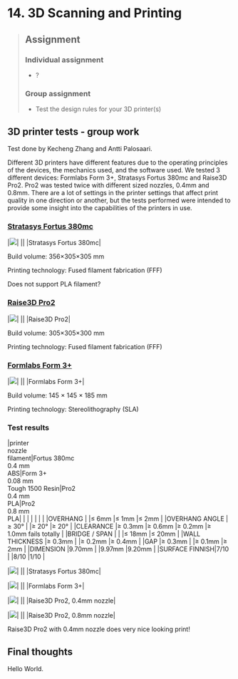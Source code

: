 # 14. 3D Scanning and Printing

> ## Assignment
>
> ### Individual assignment
>
> - ?
>
> ### Group assignment
>
> - Test the design rules for your 3D printer(s)

## 3D printer tests - group work

Test done by Kecheng Zhang and Antti Palosaari.

Different 3D printers have different features due to the operating principles of the devices, the mechanics used, and the software used. We tested 3 different devices: Formlabs Form 3+, Stratasys Fortus 380mc and Raise3D Pro2. Pro2 was tested twice with different sized nozzles, 0.4mm and 0.8mm. There are a lot of settings in the printer settings that affect print quality in one direction or another, but the tests performed were intended to provide some insight into the capabilities of the printers in use. 

### [Stratasys Fortus 380mc](https://support.stratasys.com/en/printers/fdm-legacy/fortus-380) 

|![](../images/week14/Stratasys_Fortus_380mc.resized.jpg)|
||
|Stratasys Fortus 380mc|

Build volume: 356×305×305 mm 

Printing technology: Fused filament fabrication (FFF) 

Does not support PLA filament?

### [Raise3D Pro2](https://www.raise3d.com/products/pro2-3d-printer/)

|![](../images/week14/Raise3D_Pro2.resized.jpg)|
||
|Raise3D Pro2|

Build volume: 305×305×300 mm 

Printing technology: Fused filament fabrication (FFF) 

### [Formlabs Form 3+](https://formlabs.com/3d-printers/form-3/)

|![](../images/week14/Formlabs_Form_3.resized.jpg)|
||
|Formlabs Form 3+|

Build volume: 145 × 145 × 185 mm 

Printing technology: Stereolithography (SLA) 

### Test results

|printer<br />nozzle<br />filament|Fortus 380mc<br />0.4 mm<br />ABS|Form 3+<br />0.08 mm<br />Tough 1500 Resin|Pro2<br />0.4 mm<br />PLA|Pro2<br />0.8 mm<br />PLA|
|               |                        |                    |                |                      |
|OVERHANG       |                        |≤ 6mm               |≤ 1mm           |≤ 2mm                 |
|OVERHANG ANGLE |≥ 30°                   |                    |≥ 20°           |≥ 20°                 |
|CLEARANCE      |≥ 0.3mm                 |≥ 0.6mm             |≥ 0.2mm         |≥ 1.0mm fails totally |
|BRIDGE / SPAN  |                        |                    |≤ 18mm          |≤ 20mm                |
|WALL THICKNESS |≥ 0.3mm                 |                    |≥ 0.2mm         |≥ 0.4mm               |
|GAP            |≥ 0.3mm                 |                    |≥ 0.1mm         |≥ 2mm                 |
|DIMENSION      |9.70mm                  |                    |9.97mm          |9.20mm                |
|SURFACE FINNISH|7/10                    |                    |8/10            |1/10                  |

|![](../images/week14/Fortus_380mc.resized.jpg)|
||
|Stratasys Fortus 380mc|

|![](../images/week14/Form_3.resized.jpg)|
||
|Formlabs Form 3+|

|![](../images/week14/Pro2_0.4.resized.jpg)|
||
|Raise3D Pro2, 0.4mm nozzle|

|![](../images/week14/Pro2_0.8.resized.jpg)|
||
|Raise3D Pro2, 0.8mm nozzle|


Raise3D Pro2 with 0.4mm nozzle does very nice looking print!

## Final thoughts

Hello World.
